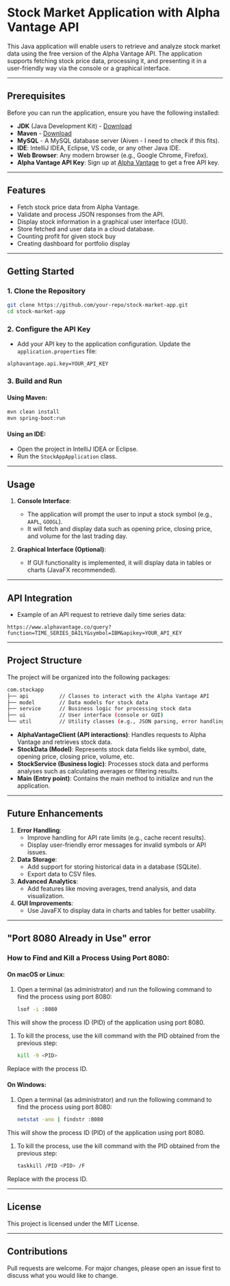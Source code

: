 # Stock Market Application with Alpha Vantage API

This Java application will enable users to retrieve and analyze stock market data using the free version of the Alpha Vantage API. The application supports fetching stock price data, processing it, and presenting it in a user-friendly way via the console or a graphical interface.

---

## Prerequisites

Before you can run the application, ensure you have the following installed:

- **JDK** (Java Development Kit) - [Download](https://www.oracle.com/java/technologies/javase-jdk11-downloads.html)
- **Maven** - [Download](https://maven.apache.org/download.cgi)
- **MySQL** - A MySQL database server (Aiven - I need to check if this fits).
- **IDE**: IntelliJ IDEA, Eclipse, VS code, or any other Java IDE.
- **Web Browser**: Any modern browser (e.g., Google Chrome, Firefox).
- **Alpha Vantage API Key**: Sign up at [Alpha Vantage](https://www.alphavantage.com) to get a free API key.

---

## Features

- Fetch stock price data from Alpha Vantage.
- Validate and process JSON responses from the API.
- Display stock information in a graphical user interface (GUI).
- Store fetched and user data in a cloud database.
- Counting profit for given stock buy
- Creating dashboard for portfolio display

---

## **Getting Started**

### **1. Clone the Repository**

```bash
git clone https://github.com/your-repo/stock-market-app.git
cd stock-market-app
```

### **2. Configure the API Key**

- Add your API key to the application configuration. Update the `application.properties` file:

```properties
alphavantage.api.key=YOUR_API_KEY
```

### **3. Build and Run**

#### Using Maven:

```bash
mvn clean install
mvn spring-boot:run
```

#### Using an IDE:

- Open the project in IntelliJ IDEA or Eclipse.
- Run the `StockAppApplication` class.

---

## **Usage**

1. **Console Interface**:

   - The application will prompt the user to input a stock symbol (e.g., `AAPL`, `GOOGL`).
   - It will fetch and display data such as opening price, closing price, and volume for the last trading day.

2. **Graphical Interface (Optional)**:

   - If GUI functionality is implemented, it will display data in tables or charts (JavaFX recommended).

---

## **API Integration**

- Example of an API request to retrieve daily time series data:

```
https://www.alphavantage.co/query?function=TIME_SERIES_DAILY&symbol=IBM&apikey=YOUR_API_KEY
```

---

## Project Structure

The project will be organized into the following packages:

```bash
com.stockapp
├── api          // Classes to interact with the Alpha Vantage API
├── model        // Data models for stock data
├── service      // Business logic for processing stock data
├── ui           // User interface (console or GUI)
└── util         // Utility classes (e.g., JSON parsing, error handling)
```

- **AlphaVantageClient (API interactions)**: Handles requests to Alpha Vantage and retrieves stock data.
- **StockData (Model)**: Represents stock data fields like symbol, date, opening price, closing price, volume, etc.
- **StockService (Business logic)**: Processes stock data and performs analyses such as calculating averages or filtering results.
- **Main (Entry point)**: Contains the main method to initialize and run the application.

---

## **Future Enhancements**

1. **Error Handling**:
   - Improve handling for API rate limits (e.g., cache recent results).
   - Display user-friendly error messages for invalid symbols or API issues.
2. **Data Storage**:
   - Add support for storing historical data in a database (SQLite).
   - Export data to CSV files.
3. **Advanced Analytics**:
   - Add features like moving averages, trend analysis, and data visualization.
4. **GUI Improvements**:
   - Use JavaFX to display data in charts and tables for better usability.

---

## "Port 8080 Already in Use" error

### How to Find and Kill a Process Using Port 8080:

#### On macOS or Linux:
1. Open a terminal (as administrator) and run the following command to find the process using port 8080:

    ```bash
   lsof -i :8080
   ```
This will show the process ID (PID) of the application using port 8080.

1. To kill the process, use the kill command with the PID obtained from the previous step:
    ```bash
   kill -9 <PID>
   ```
Replace <PID> with the process ID.

#### On Windows:
1. Open a terminal (as administrator) and run the following command to find the process using port 8080:

    ```bash
   netstat -ano | findstr :8080
   ```
This will show the process ID (PID) of the application using port 8080.

1. To kill the process, use the kill command with the PID obtained from the previous step:
    ```bash
   taskkill /PID <PID> /F
   ```
Replace <PID> with the process ID.

---

## License

This project is licensed under the MIT License.

---

## **Contributions**

Pull requests are welcome. For major changes, please open an issue first to discuss what you would like to change.

